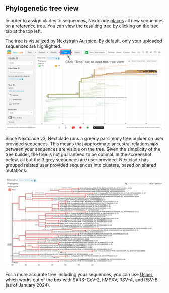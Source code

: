 ## Phylogenetic tree view

In order to assign clades to sequences, Nextclade [places](../algorithm/05-phylogenetic-placement) all new sequences on a reference tree. You can view the resulting tree by clicking on the tree tab at the top left.

The tree is visualized by [Nextstrain Auspice](https://docs.nextstrain.org/projects/auspice/en/stable/). By default, only your uploaded sequences are highlighted.
![Tree with new sequences](../assets/web_tree.png)

Since Nextclade v3, Nextclade runs a greedy parsimony tree builder on user provided sequences. This means that approximate ancestral relationships between your sequences are visible on the tree. Given the simplicity of the tree builder, the tree is not guaranteed to be optimal. In the screenshot below, all but the 3 grey sequences are user provided. Nextclade has grouped related user provided sequences into clusters, based on shared mutations.

![Nextclade tree builder](../assetts/../assets/web_tree-builder.png)

For a more accurate tree including your sequences, you can use [Usher](https://genome.ucsc.edu/cgi-bin/hgPhyloPlace), which works out of the box with SARS-CoV-2, hMPXV, RSV-A, and RSV-B (as of January 2024).
